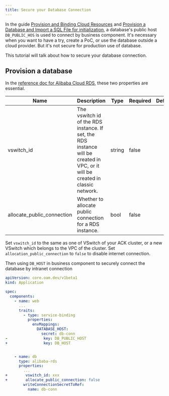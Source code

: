 ```yaml
---
title: Secure your Database Connection
---
```


In the guide [Provision and Binding Cloud Resources](../../../tutorials/consume-cloud-services) and [Provision a Database and Import a SQL File for initialization](./provision-and-initiate-database),
a database's public host `DB_PUBLIC_HOS` is used to connect by business component. It's necessary when you want to have
a try, create a PoC, or use the database outside a cloud provider. But it's not secure for production use of database.

This tutorial will talk about how to secure your database connection.

## Provision a database

In the [reference doc for Alibaba Cloud RDS](./terraform/alibaba-rds), these two properties are essential.

| Name                       | Description                                                                                                                    | Type   | Required | Default |
|----------------------------|--------------------------------------------------------------------------------------------------------------------------------|--------|----------|---------|
| vswitch_id                 | The vswitch id of the RDS instance. If set, the RDS instance will be created in VPC, or it will be created in classic network. | string | false    |         |
| allocate_public_connection | Whether to allocate public connection for a RDS instance.                                                                      | bool   | false    |         |

Set `vswitch_id` to the same as one of VSwitch of your ACK cluster, or a new VSwitch which belongs to the VPC of the cluster.
Set `allocation_public_connection` to `false` to disable internet connection.

Then using `DB_HOST` in business component to securely connect the database by intranet connection

```yaml
apiVersion: core.oam.dev/v1beta1
kind: Application

spec:
  components:
    - name: web
      ...
      traits:
        - type: service-binding
          properties:
            envMappings:
              DATABASE_HOST:
                secret: db-conn
-                key: DB_PUBLIC_HOST
+                key: DB_HOST


    - name: db
      type: alibaba-rds
      properties:
        ...
+        vswitch_id: xxx
+        allocate_public_connection: false
        writeConnectionSecretToRef:
          name: db-conn
```

